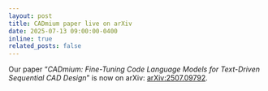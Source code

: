 ```yaml
---
layout: post
title: CADmium paper live on arXiv
date: 2025-07-13 09:00:00-0400
inline: true
related_posts: false
---
```


Our paper “*CADmium: Fine-Tuning Code Language Models for Text-Driven Sequential CAD Design*” is now on arXiv: [arXiv:2507.09792](https://arxiv.org/abs/2507.09792).

